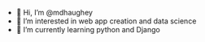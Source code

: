 - 👋 Hi, I’m @mdhaughey
- 👀 I’m interested in web app creation and data science
- 🌱 I’m currently learning python and Django


<!---
mdhaughey/mdhaughey is a ✨ special ✨ repository because its `README.md` (this file) appears on your GitHub profile.
You can click the Preview link to take a look at your changes.
--->
